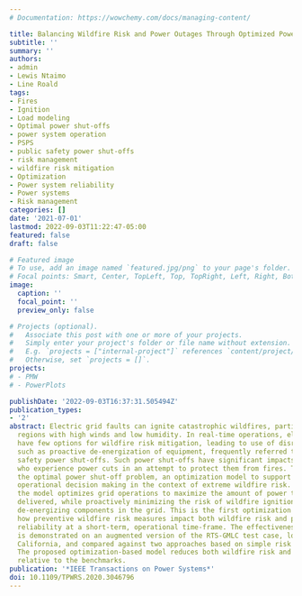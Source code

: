 ```yaml
---
# Documentation: https://wowchemy.com/docs/managing-content/

title: Balancing Wildfire Risk and Power Outages Through Optimized Power Shut-Offs
subtitle: ''
summary: ''
authors:
- admin
- Lewis Ntaimo
- Line Roald
tags:
- Fires
- Ignition
- Load modeling
- Optimal power shut-offs
- power system operation
- PSPS
- public safety power shut-offs
- risk management
- wildfire risk mitigation
- Optimization
- Power system reliability
- Power systems
- Risk management
categories: []
date: '2021-07-01'
lastmod: 2022-09-03T11:22:47-05:00
featured: false
draft: false

# Featured image
# To use, add an image named `featured.jpg/png` to your page's folder.
# Focal points: Smart, Center, TopLeft, Top, TopRight, Left, Right, BottomLeft, Bottom, BottomRight.
image:
  caption: ''
  focal_point: ''
  preview_only: false

# Projects (optional).
#   Associate this post with one or more of your projects.
#   Simply enter your project's folder or file name without extension.
#   E.g. `projects = ["internal-project"]` references `content/project/deep-learning/index.md`.
#   Otherwise, set `projects = []`.
projects:
# - PMW
# - PowerPlots

publishDate: '2022-09-03T16:37:31.505494Z'
publication_types:
- '2'
abstract: Electric grid faults can ignite catastrophic wildfires, particularly in
  regions with high winds and low humidity. In real-time operations, electric utilities
  have few options for wildfire risk mitigation, leading to use of disruptive measures
  such as proactive de-energization of equipment, frequently referred to as public
  safety power shut-offs. Such power shut-offs have significant impacts on customers,
  who experience power cuts in an attempt to protect them from fires. This work proposes
  the optimal power shut-off problem, an optimization model to support short-term
  operational decision making in the context of extreme wildfire risk. Specifically,
  the model optimizes grid operations to maximize the amount of power that can be
  delivered, while proactively minimizing the risk of wildfire ignitions by selectively
  de-energizing components in the grid. This is the first optimization model to consider
  how preventive wildfire risk measures impact both wildfire risk and power systems
  reliability at a short-term, operational time-frame. The effectiveness of the method
  is demonstrated on an augmented version of the RTS-GMLC test case, located in Southern
  California, and compared against two approaches based on simple risk thresholds.
  The proposed optimization-based model reduces both wildfire risk and lost load shed
  relative to the benchmarks.
publication: '*IEEE Transactions on Power Systems*'
doi: 10.1109/TPWRS.2020.3046796
---
```

